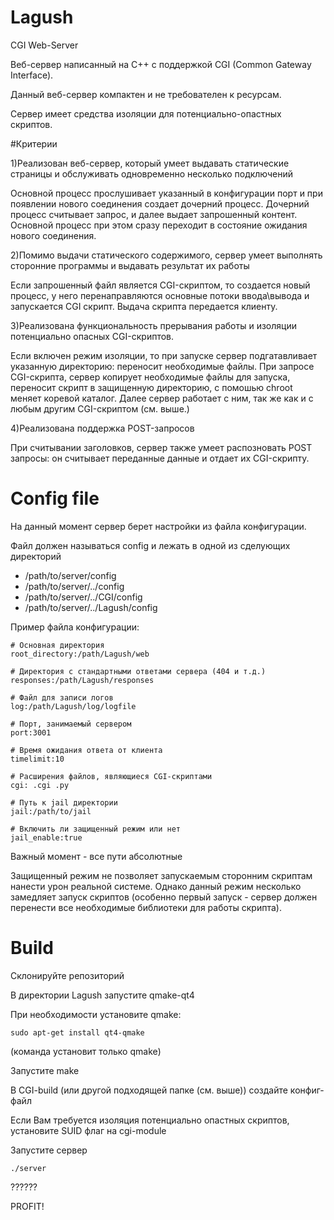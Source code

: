 # Lagush
CGI Web-Server

Веб-сервер написанный на С++ с поддержкой CGI (Common Gateway Interface).

Данный веб-сервер компактен и не требователен к ресурсам.

Сервер имеет средства изоляции для потенциально-опастных скриптов.

#Критерии

1)Реализован веб-сервер, который умеет выдавать статические страницы и обслуживать одновременно несколько подключений
   
Основной процесс прослушивает указанный в конфигурации порт и при появлении нового соединения создает дочерний процесс. Дочерний процесс считывает запрос, и далее выдает запрошенный контент. Основной процесс при этом сразу переходит в состояние ожидания нового соединения.
    
2)Помимо выдачи статического содержимого, сервер умеет выполнять сторонние программы и выдавать результат их работы

Если запрошенный файл является СGI-скриптом, то создается новый процесс, у него перенаправляются основные потоки ввода\вывода и запускается CGI скрипт. Выдача скрипта передается клиенту.

3)Реализована функциональность прерывания работы и изоляции потенциально опасных CGI-скриптов.

Если включен режим изоляции, то при запуске сервер подгатавливает указанную директорию: переносит необходимые файлы. При запросе CGI-скрипта, сервер копирует необходимые файлы для запуска, переносит скрипт в защищенную директорию, с помошью chroot меняет коревой каталог. Далее сервер работает с ним, так же как и с любым другим CGI-скриптом (см. выше.)

4)Реализована поддержка POST-запросов

При считывании заголовков, сервер также умеет распозновать POST запросы: он считывает переданные данные и отдает их CGI-скрипту.

# Config file
На данный момент сервер берет настройки из файла конфигурации.

Файл должен называться config и лежать в одной из сделующих директорий

* /path/to/server/config
* /path/to/server/../config
* /path/to/server/../CGI/config
* /path/to/server/../Lagush/config

Пример файла конфигурации:

    # Основная директория
    root_directory:/path/Lagush/web

    # Директория с стандартными ответами сервера (404 и т.д.)
    responses:/path/Lagush/responses

    # Файл для записи логов
    log:/path/Lagush/log/logfile

    # Порт, занимаемый сервером
    port:3001

    # Время ожидания ответа от клиента
    timelimit:10

    # Расширения файлов, являющиеся CGI-скриптами
    cgi: .cgi .py 

    # Путь к jail директории
    jail:/path/to/jail

    # Включить ли защищенный режим или нет
    jail_enable:true

Важный момент - все пути абсолютные

Защищенный режим не позволяет запускаемым сторонним скриптам нанести урон реальной системе. Однако данный режим несколько замедляет запуск скриптов (особенно первый запуск - сервер должен перенести все необходимые библиотеки для работы скрипта).

# Build

Склонируйте репозиторий

В директории Lagush запустите qmake-qt4

При необходимости установите qmake:

    sudo apt-get install qt4-qmake

(команда установит только qmake)

Запустите make

В CGI-build (или другой подходящей папке (см. выше)) создайте конфиг-файл

Если Вам требуется изоляция потенциально опастных скриптов, установите SUID флаг на cgi-module

Запустите сервер

    ./server

??????

PROFIT!
